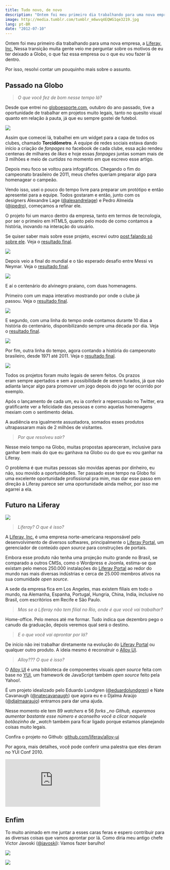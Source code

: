 ```yaml
---
title: Tudo novo, de novo
description: "Ontem foi meu primeiro dia trabalhando para uma nova empresa, a Liferay, Inc. Nessa transição muita gente veio me perguntar sobre os motivos de eu ter deixado a Globo, o que faz essa empresa ou o que eu vou fazer lá dentro."
image: http://media.tumblr.com/tumblr_m6wvq4EQWG1qe3219.jpg
lang: pt-BR
date: "2012-07-10"
---
```


Ontem foi meu primeiro dia trabalhando para uma nova empresa, a [Liferay, Inc.](http://liferay.com) Nessa transição muita gente veio me perguntar sobre os motivos de eu ter deixado a Globo, o que faz essa empresa ou o que eu vou fazer lá dentro.

Por isso, resolvi contar um pouquinho mais sobre o assunto.

<!-- more -->

## Passado na Globo

> _O que você fez de bom nesse tempo lá?_

Desde que entrei no [globoesporte.com](http://globoesporte.com), outubro do ano passado, tive a oportunidade de trabalhar em projetos muito legais, tanto no quesito visual quanto em relação à pauta, já que eu sempre gostei de futebol.

![](http://media.tumblr.com/tumblr_m6y91x0dmS1qe3219.png)

Assim que comecei lá, trabalhei em um widget para a capa de todos os clubes, chamado **Torcidômetro**. A equipe de redes sociais estava dando início a criação de _fanpages_ no facebook de cada clube, essa ação rendeu centenas de milhares de _likes_ e hoje essas _fanpages_ juntas somam mais de 3 milhões e meio de _curtidas_ no momento em que escrevo esse artigo.

Depois meu foco se voltou para infográficos. Chegando o fim do campeonato brasileiro de 2011, meus chefes queriam preparar algo para homenagear o campeão.

Vendo isso, usei o pouco do tempo livre para preparar um protótipo e então apresentei para a equipe. Todos gostaram e então, junto com os designers Alexandre Lage ([@alexandrelage](http://twitter.com/#!/alexandrelage)) e Pedro Almeida ([@ipedro](http://twitter.com/#!/ipedro)), começamos a refinar ele.

O projeto foi um marco dentro da empresa, tanto em termos de tecnologia, por ser o primeiro em HTML5, quanto pelo modo de como contamos a história, inovando na interação do usuário.

Se quiser saber mais sobre esse projeto, escrevi outro [post falando só sobre ele](/especial-do-campeao-globoesportecom). Veja o [resultado final](http://globoesporte.globo.com/futebol/times/corinthians/timaocampeao.html).

[![](http://media.tumblr.com/tumblr_m6yaikVNiL1qe3219.jpg)](http://globoesporte.globo.com/futebol/times/corinthians/timaocampeao.html)

Depois veio a final do mundial e o tão esperado desafio entre Messi vs Neymar. Veja o [resultado final](http://globoesporte.globo.com/futebol/mundial-de-clubes/messi-vs-neymar.html).

[![](http://media.tumblr.com/tumblr_m6yb50PV9V1qe3219.jpg)](http://globoesporte.globo.com/futebol/mundial-de-clubes/messi-vs-neymar.html)

E aí o centenário do alvinegro praiano, com duas homenagens.

Primeiro com um mapa interativo mostrando por onde o clube já passou. Veja o [resultado final](http://estatico.globoesporte.globo.com/santos-pelo-mundo/).

[![](http://media.tumblr.com/tumblr_m6yfnwY2oo1qe3219.jpg)](http://estatico.globoesporte.globo.com/santos-pelo-mundo/)

E segundo, com uma linha do tempo onde contamos durante 10 dias a história do centenário, disponibilizando sempre uma década por dia. Veja o [resultado final](http://estatico.globoesporte.globo.com/santos-em-10-decadas/).

[![](http://media.tumblr.com/tumblr_m6yfsrDZOB1qe3219.jpg)](http://estatico.globoesporte.globo.com/santos-em-10-decadas/)

Por fim, outra linha do tempo, agora contando a história do campeonato brasileiro, desde 1971 até 2011. Veja o [resultado final](http://estatico.globoesporte.globo.com/linha-do-tempo/).

[![](http://media.tumblr.com/tumblr_m6yfo3W5cW1qe3219.jpg)](http://estatico.globoesporte.globo.com/linha-do-tempo/)

Todos os projetos foram muito legais de serem feitos. Os prazos eram sempre apertados e sem a possibilidade de serem furados, já que não adianta lançar algo para promover um jogo depois do jogo ter ocorrido por exemplo.

Após o lançamento de cada um, eu ia conferir a repercussão no Twitter, era gratificante ver a felicidade das pessoas e como aquelas homenagens mexiam com o sentimento delas.

A audiência era igualmente assustadora, somados esses produtos ultrapassaram mais de 2 milhões de visitantes.

> _Por que resolveu sair?_

Nesse meio tempo na Globo, muitas propostas apareceram, inclusive para ganhar bem mais do que eu ganhava na Globo ou do que eu vou ganhar na Liferay.

O problema é que muitas pessoas são movidas apenas por dinheiro, eu não, sou movido a oportunidades. Ter passado esse tempo na Globo foi uma excelente oportunidade profissional pra mim, mas dar esse passo em direção à Liferay parece ser uma oportunidade ainda melhor, por isso me agarrei a ela.

## Futuro na Liferay

![](http://media.tumblr.com/tumblr_m6yjkuwR271qe3219.jpg)

> _Liferay? O que é isso?_

A [Liferay, Inc.](http://liferay.com) é uma empresa norte-americana responsável pelo desenvolvimento de diversos softwares, principalmente o [Liferay Portal](http://www.liferay.com/products/liferay-portal/overview), um gerenciador de conteúdo _open source_ para construções de portais.

Embora esse produto não tenha uma projeção muito grande no Brasil, se comparado a outros CMSs, como o Wordpress e Joomla, estima-se que existam pelo menos 250.000 instalações do [Liferay Portal](http://www.liferay.com/products/liferay-portal/overview) ao redor do mundo nas mais diversas indústrias e cerca de 25.000 membros ativos na sua comunidade _open source_.

A sede da empresa fica em Los Angeles, mas existem filiais em todo o mundo, na Alemanha, Espanha, Portugal, Hungria, China, India, inclusive no Brasil, com escritórios em Recife e São Paulo.

> _Mas se a Liferay não tem filial no Rio, onde é que você vai trabalhar?_

Home-office. Pelo menos até me formar. Tudo indica que dezembro pego o canudo da graduação, depois veremos qual será o destino.

> _E o que você vai aprontar por lá?_

De início não irei trabalhar diretamente na evolução do [Liferay Portal](http://www.liferay.com/products/liferay-portal/overview) ou qualquer outro produto. A ideia mesmo é reconstruir o [Alloy UI](http://alloyui.com).

> _Alloy??? O que é isso?_

O [Alloy UI](http://alloyui.com) é uma biblioteca de componentes visuais *open source* feita com base no [YUI](http://yuilibrary.com/), um framework de JavaScript também *open source* feito pela Yahoo!.

É um projeto idealizado pelo Eduardo Lundgren ([@eduardolundgren](http://twitter.com/eduardolundgren)) e Nate Cavanaugh ([@natecavanaugh](http://twitter.com/natecavanaugh)) que agora eu e o Djalma Araújo ([@djalmaaraujo](http://twitter.com/djalmaaraujo)) entramos para dar uma ajuda.

Nesse momento ele tem 89 *watchers* e 56 *forks _no Github, esperamos aumentar bastante esse número e aconselho você a clicar naquele botãozinho de \_watch* também para ficar ligado porque estamos planejando coisas muito legais.

Confira o projeto no Github: [github.com/liferay/alloy-ui](https://github.com/liferay/alloy-ui)

Por agora, mais detalhes, você pode conferir uma palestra que eles deram no YUI Conf 2010.

<div class="iframe-wrap">
  <iframe src="https://www.youtube.com/embed/5LsCqiEia2Q" frameborder="0" allowfullscreen="true">
  </iframe>
</div>

## Enfim

To muito animado em me juntar a esses caras feras e espero contribuir para as diversas coisas que vamos aprontar por lá. Como diria meu antigo chefe Victor Javoski ([@javoski](http://twitter.com/javoski)): Vamos fazer barulho!

[![](http://media.tumblr.com/tumblr_m6wvoybV951qe3219.jpg)](https://twitter.com/jon_neal/status/217716848597278720)

[![](http://media.tumblr.com/tumblr_m6yqo5fSYs1qe3219.jpg)](https://twitter.com/eduardolundgren/status/222784702648549376)
